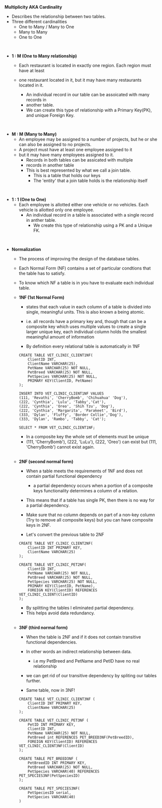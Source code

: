 **Multiplicity AKA Cardinality**
- Describes the relationship between two tables. 
- Three different cardinalities 
	- One to Many / Many to One
	- Many to Many
	- One to One
	
<br>

- **1 : M (One to Many relationship)**
    - Each restaurant is located in exactly one region. Each region must have at least
    - one restaurant located in it, but it may have many restaurants located in it. 

        - An individual record in our table can be assoicated with many records in
        - another table. 
        - We can create this type of relationship with a Primary Key(PK), and unique Foreign Key. 

<br>

- **M : M (Many to Many)**
    - An employee may be assigned to a number of projects, but he or she can also be assigned to no projects. 
    - A project must have at least one employee assigned to it
    - but it may have many employees assigned to it. 
        - Records in both tables can be assicated with multiple
        - records in another table
        - This is best represented by what we call a join table. 
            - This is a table that holds our keys
            - The 'entity' that a join table holds is the relationship itself
        

<br>

- **1 : 1 (One to One)**
    - Each employee is allotted either one vehicle or no vehicles. Each vehicle is allotted only one employee. 
        - An individual record in a table is associated with a single record in anther table. 
            - We create this type of relationship using a PK and a Unique FK.
			

<br>

- **Normalization** 
    - The process of improving the design of the database tables. 

    - Each Normal Form (NF) contains a set of particular condtions that the table has to satisfy. 

    - To know which NF a table is in you have to evaluate each individual table. 

    - **1NF (1st Normal Form)**
        - states that each value in each column of a table is divided into single, meaningful units. This is also known a being atomic. 
        - i.e. all records have a primary key and, though that can be a composite key which uses multiple values to create a single larger unique key, each individual column holds the smallest meaningful amount of information

        - By definition every relational table is automatically in 1NF
        ```
        CREATE TABLE VET_CLINIC_CLIENT1NF(
            ClientID INT,
            ClientName VARCHAR(25),
            PetName VARCHAR(25) NOT NULL,
            PetBreed VARCHAR(25) NOT NULL,
            PetSpecies VARCHAR(25) NOT NULL,
            PRIMARY KEY(ClientID, PetName)
        );
        
        INSERT INTO VET_CLINIC_CLIENT1NF VALUES 
        (111, 'Revathi', 'CherryBomb', 'Chihuahua' 'Dog'),
        (222, 'Cynthia', 'Lulu', 'Tabby','Cat'),
        (222, 'Cynthia', 'Oreo', 'Shih Tzu', 'Dog'), 
        (222, 'Cynthia', 'Margarita', 'Parakeet', 'Bird'),
        (333, 'Dylan', 'Fluffy', 'Border Collie','Dog'),
        (333, 'Dylan', 'Rambo', 'Tabby', 'Cat');
            
        SELECT * FROM VET_CLINIC_CLIENT1NF;
        ```
        
        - In a composite key the whole set of elements must be unique
        - (111, 'CherryBomb'), (222, 'LuLu'), (222, 'Oreo') can exist but (111, 'CherryBomb') cannot exist again.
        
        <br>

    - **2NF (second normal form)**  
        - When a table meets the requirements of 1NF and  does not contain partial functional dependency
            - a partial dependency occurs when a portion of a composite keys functionality determines a column of a relation. 

        - This means that if a table has single PK, then there is no way for a partial dependency. 
        - Make sure that no column depends on part of a non-key column (Try to remove all composite keys) but you can have composite keys in 2NF.
        
        - Let's convert the previous table to 2NF
        ```
        CREATE TABLE VET_CLINIC_CLIENT2NF(
            ClientID INT PRIMARY KEY,
            ClientName VARCHAR(25)
        );
    
        CREATE TABLE VET_CLINIC_PET2NF(
            ClientID INT,
            PetName VARCHAR(25) NOT NULL,
            PetBreed VARCHAR(25) NOT NULL,
            PetSpecies VARCHAR(25) NOT NULL,
            PRIMARY KEY(ClientID, PetName),
            FOREIGN KEY(ClientID) REFERENCES VET_CLINIC_CLIENT(ClientID)
        );
        ```
        
        - By splitting the tables I eliminated partial dependency. 
        - This helps avoid data redundancy. 


        <br>

    - **3NF (third normal form)** 
        - When the table is 2NF and if it does not contain transitive functional dependencies.
        - In other words an indirect relationship between data. 
            - i.e my PetBreed and PetName and PetID have no real relationship
        - we can get rid of our transitive dependency by spliting our tables further. 

        - Same table, now in 3NF!
        ```
        CREATE TABLE VET_CLINIC_CLIENT3NF (
            ClientID INT PRIMARY KEY,
            ClientName VARCHAR(25)
        );
        
        CREATE TABLE VET_CLINIC_PET3NF (
            PetID INT PRIMARY KEY,
            ClientID INT,
            PetName VARCHAR(25) NOT NULL,
            PetBreed int REFERENCES PET_BREED3NF(PetBreedID),
            FOREIGN KEY(ClientID) REFERENCES VET_CLINIC_CLIENT3NF(ClientID)
        );
        
        CREATE TABLE PET_BREED3NF (
            PetBreedID INT PRIMARY KEY,
            PetBreed VARCHAR(25) NOT NULL,
            PetSpecies VARCHAR(40) REFERENCES PET_SPECIES3NF(PetSpeciesID)
        );

        CREATE TABLE PET_SPECIES3NF(
            PetSpeciesID serial,
            PetSpecies VARCHAR(40)
        )
        ```
		
		
		
	
	